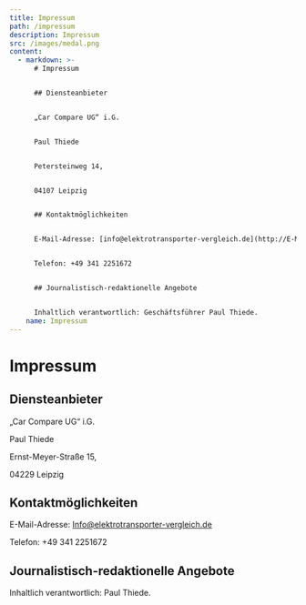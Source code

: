 ```yaml
---
title: Impressum
path: /impressum
description: Impressum
src: /images/medal.png
content:
  - markdown: >-
      # Impressum


      ## Diensteanbieter


      „Car Compare UG“ i.G.


      Paul Thiede


      Petersteinweg 14,


      04107 Leipzig


      ## Kontaktmöglichkeiten


      E-Mail-Adresse: [info@elektrotransporter-vergleich.de](http://E-Mail-Adresse:%20Info@elektrotransportervergleich.de./)


      Telefon: +49 341 2251672


      ## Journalistisch-redaktionelle Angebote


      Inhaltlich verantwortlich: Geschäftsführer Paul Thiede.
    name: Impressum
---
```

# Impressum

## Diensteanbieter

„Car Compare UG“ i.G.

Paul Thiede

Ernst-Meyer-Straße 15,

04229 Leipzig

## Kontaktmöglichkeiten

E-Mail-Adresse: [Info@elektrotransporter-vergleich.de](http://E-Mail-Adresse:%20Info@elektrotransportervergleich.de./)

Telefon: +49 341 2251672

## Journalistisch-redaktionelle Angebote

Inhaltlich verantwortlich: Paul Thiede.